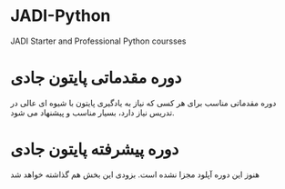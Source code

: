 # JADI-Python
JADI Starter and Professional Python coursses

# دوره مقدماتی پایتون جادی

دوره مقدماتی مناسب برای هر کسی که نیاز به یادگیری پایتون با شیوه ای عالی در تدریس نیاز دارد، بسیار مناسب و پیشنهاد می شود.


# دوره پیشرفته پایتون جادی

هنوز این دوره آپلود مجزا نشده است. بزودی این بخش هم گذاشته خواهد شد


